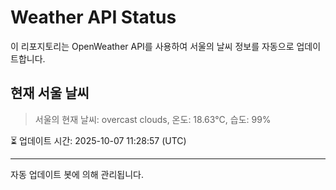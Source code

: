 
# Weather API Status

이 리포지토리는 OpenWeather API를 사용하여 서울의 날씨 정보를 자동으로 업데이트합니다.

## 현재 서울 날씨
> 서울의 현재 날씨: overcast clouds, 온도: 18.63°C, 습도: 99%

⏳ 업데이트 시간: 2025-10-07 11:28:57 (UTC)

---
자동 업데이트 봇에 의해 관리됩니다.
